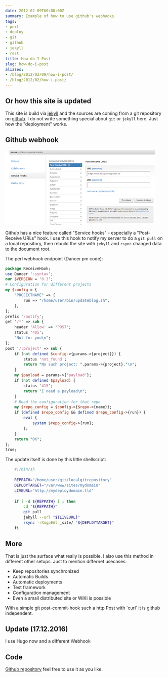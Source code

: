 ```yaml
---
date: 2012-02-09T00:00:00Z
summary: Example of how to use github's webhooks.
tags:
- perl
- deploy
- git
- github
- jekyll
- rest
title: How do I Post
slug: how-do-i-post
aliases:
- /blog/2012/02/09/how-i-post/
- /blog/2012/02/how-i-post/
---
```


## Or how this site is updated

This site is build via [jekyll](http://jekyllrb.com/)
and the sources are coming from a git repository on
[github](https://github.com). I do
not write something special about `git` or `jekyll` here. Just how the
"deployment" works.

## Github webhook

![Github Webhook](/assets/github-webhook.png)

Github has a nice feature called "Service hooks" - especially a
"Post-Receive URLs" hook. I use this hook to notify my server to
do a `git pull` on a local repository, then rebuild the site with
`jekyll` and `rsync` changed data to the document root.

The perl webhook endpoint (Dancer.pm code):
```perl
package ReceiveHook;
use Dancer ':syntax';
our $VERSION = '0.3';
# Configuration for different projects
my $config = {
    "PROJECTNAME" => {
        run => "/home/user/bin/updateblog.sh",
    },
};
prefix '/notify';
get '/*' => sub {
    header 'Allow' => 'POST';
    status '405';
    "Not for you\n";
};
post '/:project' => sub {
    if (not defined $config->{params->{project}}) {
        status 'not_found';
        return "No such project: ".params->{project}."\n";
    }
    my $payload = params->{'payload'};
    if (not defined $payload) {
        status '415';
        return "I need a payload\n";
    }
    # Read the configuration for that repo
    my $repo_config = $config->{$repo->{name}};
    if (defined $repo_config && defined $repo_config->{run}) {
        eval {
            system $repo_config->{run};
        };
    }
    return "OK";
};
true;
```

The update itself is done by this little shellscript:

```bash
    #!/bin/sh

    REPPATH="/home/user/git/localgitrepository"
    DEPLOYTARGET="/var/www/sites/mydomain"
    LIVEURL="http://mydeploydomain.tld"

    if [ -d ${REPPATH} ] ; then
        cd "${REPPATH}"
        git pull
        jekyll --url "${LIVEURL}"
        rsync -rXogpEAt _site/ "${DEPLOYTARGET}"
    fi
```    

<aside>
<h2 id='more'>More</h2>
<p>
That is just the surface what really is possible. I also use this method in
different other setups. Just to mention differnet usecases:
</p>
<ul>
<li>Keep repositories synchronized</li>
<li>Automatic Builds</li>
<li>Automatic deployments</li>
<li>Test framework</li>
<li>Configuration management</li>
<li>Even a small distributed site or WiKi is possible</li>
</ul>
<p>
With a simple git post-commit-hook such a http Post with `curl` it is
github independent.</p>
</aside>

## Update (17.12.2016)

I use Hugo now and a different Webhook

## Code
[Github repository](https://github.com/toke/dancing-github-webhooks) feel free to use it as you like.
